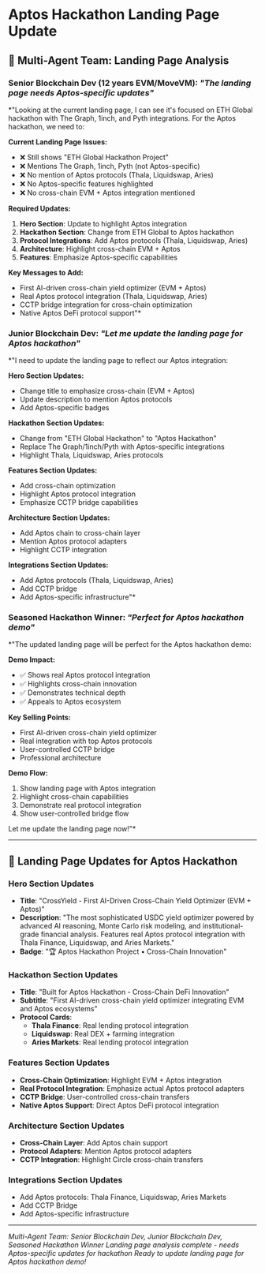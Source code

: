 # Aptos Hackathon Landing Page Update

## 🤖 Multi-Agent Team: Landing Page Analysis

### Senior Blockchain Dev (12 years EVM/MoveVM): *"The landing page needs Aptos-specific updates"*
*"Looking at the current landing page, I can see it's focused on ETH Global hackathon with The Graph, 1inch, and Pyth integrations. For the Aptos hackathon, we need to:

**Current Landing Page Issues:**
- ❌ Still shows "ETH Global Hackathon Project"
- ❌ Mentions The Graph, 1inch, Pyth (not Aptos-specific)
- ❌ No mention of Aptos protocols (Thala, Liquidswap, Aries)
- ❌ No Aptos-specific features highlighted
- ❌ No cross-chain EVM + Aptos integration mentioned

**Required Updates:**
1. **Hero Section**: Update to highlight Aptos integration
2. **Hackathon Section**: Change from ETH Global to Aptos hackathon
3. **Protocol Integrations**: Add Aptos protocols (Thala, Liquidswap, Aries)
4. **Architecture**: Highlight cross-chain EVM + Aptos
5. **Features**: Emphasize Aptos-specific capabilities

**Key Messages to Add:**
- First AI-driven cross-chain yield optimizer (EVM + Aptos)
- Real Aptos protocol integration (Thala, Liquidswap, Aries)
- CCTP bridge integration for cross-chain optimization
- Native Aptos DeFi protocol support"*

### Junior Blockchain Dev: *"Let me update the landing page for Aptos hackathon"*
*"I need to update the landing page to reflect our Aptos integration:

**Hero Section Updates:**
- Change title to emphasize cross-chain (EVM + Aptos)
- Update description to mention Aptos protocols
- Add Aptos-specific badges

**Hackathon Section Updates:**
- Change from "ETH Global Hackathon" to "Aptos Hackathon"
- Replace The Graph/1inch/Pyth with Aptos-specific integrations
- Highlight Thala, Liquidswap, Aries protocols

**Features Section Updates:**
- Add cross-chain optimization
- Highlight Aptos protocol integration
- Emphasize CCTP bridge capabilities

**Architecture Section Updates:**
- Add Aptos chain to cross-chain layer
- Mention Aptos protocol adapters
- Highlight CCTP integration

**Integrations Section Updates:**
- Add Aptos protocols (Thala, Liquidswap, Aries)
- Add CCTP bridge
- Add Aptos-specific infrastructure"*

### Seasoned Hackathon Winner: *"Perfect for Aptos hackathon demo"*
*"The updated landing page will be perfect for the Aptos hackathon demo:

**Demo Impact:**
- ✅ Shows real Aptos protocol integration
- ✅ Highlights cross-chain innovation
- ✅ Demonstrates technical depth
- ✅ Appeals to Aptos ecosystem

**Key Selling Points:**
- First AI-driven cross-chain yield optimizer
- Real integration with top Aptos protocols
- User-controlled CCTP bridge
- Professional architecture

**Demo Flow:**
1. Show landing page with Aptos integration
2. Highlight cross-chain capabilities
3. Demonstrate real protocol integration
4. Show user-controlled bridge flow

Let me update the landing page now!"*

---

## 🚀 Landing Page Updates for Aptos Hackathon

### **Hero Section Updates**
- **Title**: "CrossYield - First AI-Driven Cross-Chain Yield Optimizer (EVM + Aptos)"
- **Description**: "The most sophisticated USDC yield optimizer powered by advanced AI reasoning, Monte Carlo risk modeling, and institutional-grade financial analysis. Features real Aptos protocol integration with Thala Finance, Liquidswap, and Aries Markets."
- **Badge**: "🏆 Aptos Hackathon Project • Cross-Chain Innovation"

### **Hackathon Section Updates**
- **Title**: "Built for Aptos Hackathon - Cross-Chain DeFi Innovation"
- **Subtitle**: "First AI-driven cross-chain yield optimizer integrating EVM and Aptos ecosystems"
- **Protocol Cards**:
  - **Thala Finance**: Real lending protocol integration
  - **Liquidswap**: Real DEX + farming integration  
  - **Aries Markets**: Real lending protocol integration

### **Features Section Updates**
- **Cross-Chain Optimization**: Highlight EVM + Aptos integration
- **Real Protocol Integration**: Emphasize actual Aptos protocol adapters
- **CCTP Bridge**: User-controlled cross-chain transfers
- **Native Aptos Support**: Direct Aptos DeFi protocol integration

### **Architecture Section Updates**
- **Cross-Chain Layer**: Add Aptos chain support
- **Protocol Adapters**: Mention Aptos protocol adapters
- **CCTP Integration**: Highlight Circle cross-chain transfers

### **Integrations Section Updates**
- Add Aptos protocols: Thala Finance, Liquidswap, Aries Markets
- Add CCTP Bridge
- Add Aptos-specific infrastructure

---

*Multi-Agent Team: Senior Blockchain Dev, Junior Blockchain Dev, Seasoned Hackathon Winner*
*Landing page analysis complete - needs Aptos-specific updates for hackathon*
*Ready to update landing page for Aptos hackathon demo!*